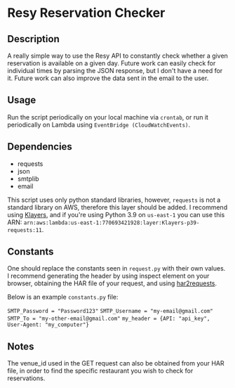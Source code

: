 # Resy Reservation Checker

## Description

A really simple way to use the Resy API to constantly check whether a given reservation is available on a given day. Future work can easily check for individual times by parsing the JSON response, but I don't have a need for it. Future work can also improve the data sent in the email to the user.

## Usage

Run the script periodically on your local machine via `crontab`, or run it periodically on Lambda using `EventBridge (CloudWatchEvents)`.

## Dependencies

* requests
* json
* smtplib
* email

This script uses only python standard libraries, however, `requests` is not a standard library on AWS, therefore this layer should be added. I recommend using [Klayers](https://github.com/keithrozario/Klayers#list-of-arns), and if you're using Python 3.9 on `us-east-1` you can use this ARN: `arn:aws:lambda:us-east-1:770693421928:layer:Klayers-p39-requests:11`.

## Constants

One should replace the constants seen in `request.py` with their own values. I recommend generating the header by using inspect element on your browser, obtaining the HAR file of your request, and using [har2requests](https://pypi.org/project/har2requests/).

Below is an example `constants.py` file:

`SMTP_Password = "Password123"`
`SMTP_Username = "my-email@gmail.com"`
`SMTP_To = "my-other-email@gmail.com"`
`my_header = {API: "api_key", User-Agent: "my_computer"}`

## Notes

The venue_id used in the GET request can also be obtained from your HAR file, in order to find the specific restaurant you wish to check for reservations.